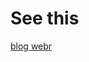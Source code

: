 # See this 

[blog webr](https://blog.djnavarro.net/posts/2023-04-09_webr/#:~:text=By%20compiling%20R%20to%20WebAssembly,by%20Github%20Pages%20or%20Netlify)
